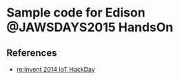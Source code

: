 # Sample code for Edison @JAWSDAYS2015 HandsOn

## References
* [re:Invent 2014 IoT HackDay](http://hack-day.s3-website-us-east-1.amazonaws.com/edison-arduino.html)
